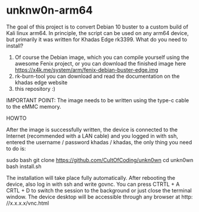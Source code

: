 # unknw0n-arm64

The goal of this project is to convert Debian 10 buster to a custom build of Kali linux arm64.
In principle, the script can be used on any arm64 device, but primarily it was written for Khadas Edge rk3399. What do you need to install?

1) Of course the Debian image, which you can compile yourself using the awesome Fenix ​​project, or you can download the finished image here https://x4k.me/system/arm/fenix-debian-buster-edge.img
2) rk-burn-tool you can download and read the documentation on the khadas edge website
3) this repository :)

IMPORTANT POINT: The image needs to be written using the type-c cable to the eMMC memory.

HOWTO

After the image is successfully written, the device is connected to the Internet (recommended with a LAN cable) and you logged in with ssh, entered the username / password khadas / khadas, the only thing you need to do is:

sudo bash
git clone https://github.com/CultOfCoding/unkn0wn
cd unkn0wn
bash install.sh

The installation will take place fully automatically. After rebooting the device, also log in with ssh and write govnc. You can press CTRTL + A CRTL + D to switch the session to the background or just close the terminal window. The device desktop will be accessible through any browser at http: //x.x.x.x/vnc.html
